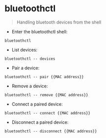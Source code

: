 # bluetoothctl

> Handling bluetooth devices from the shell

- Enter the bluetoothctl shell:

`bluetoothctl`

- List devices:

`bluetoothctl -- devices`

- Pair a device:

`bluetoothctl -- pair {{MAC address}}`

- Remove a device:

`bluetoothctl -- remove {{MAC address}}`

- Connect a paired device:

`bluetoothctl -- connect {{MAC address}}`

- Disconnect a paired device:

`bluetoothctl -- disconnect {{MAC address}}`
